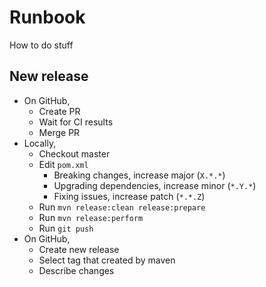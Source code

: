 # Runbook

How to do stuff

## New release

- On GitHub,
  - Create PR
  - Wait for CI results
  - Merge PR
- Locally,
  - Checkout master
  - Edit `pom.xml`
    - Breaking changes, increase major (`X.*.*`)
    - Upgrading dependencies, increase minor (`*.Y.*`)
    - Fixing issues, increase patch (`*.*.Z`)
  - Run `mvn release:clean release:prepare`
  - Run `mvn release:perform`
  - Run `git push`
- On GitHub,
  - Create new release
  - Select tag that created by maven
  - Describe changes

